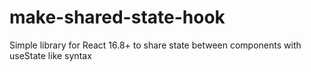# make-shared-state-hook
Simple library for React 16.8+ to share state between components with useState like syntax
